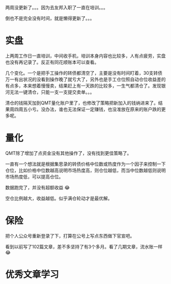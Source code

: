 两周没更新了。。。因为去友邦入职了一直在培训。。。

倒也不是完全没有时间，就是懒得更新了。。。

# 实盘

上两周工作日一直培训，中间收手机，培训本身内容也比较多，人有点疲劳，实盘也没有再记录了。反正有同花顺账本可以查看。

几个变化。一个是把手工操作的转债都清空了，主要是没有时间盯着，30支转债万一有出状况的没看到操作晚了就亏大了，另外也是手工仓位照自动仓位收益差的有点多，本来想着慢慢卖，结果赶上有一天跌的比较多，一生气都清仓了。发现银河无法一键清仓，只能一支一支提交卖单。。。

清仓的钱隔天加到QMT量化账户里了，也修改了策略把新加入的钱纳进来了。结果周四周五小亏。没办法，谁也无法保证一定赚钱，也没准放在原来的账户跌的更多呢。




# 量化

QMT除了增加了点资金没有其他操作了，没有找到更佳策略了。

一直有一个想法就是根据集思录的转债价格中位数或热度作为一个因子来控制一下仓位，比如价格中位数越高说明市场热度高，则仓位越低，而当中位数越低则说明市场热度低，可以提高仓位。

数据跑完了，并没有超额收益 :joy:

空仓比例越大，收益越低。似乎满仓轮动才是最优解。




# 保险

把个人公众号重新登录了下，打算在公号上写点东西做下官宣吧。

看到以前写了102篇文章，差不多坚持了有3个多月。看了几期文章，流水账一样 :joy:



# 优秀文章学习